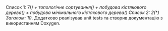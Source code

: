 Список 1: 7(****) + топологічне сортування(*) + побудова кістякового дерева(*) + побудова мінімального кістякового дерева(*)
Список 2: 2(***)
Загалом: 10*.
Додатково реалізував unit tests та створив документацію з використанням Doxygen.
